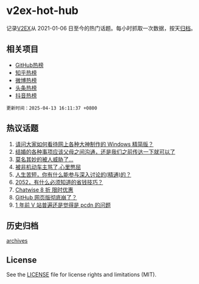 # v2ex-hot-hub

 记录[V2EX](https://www.v2ex.com/)从 2021-01-06 日至今的热门话题。每小时抓取一次数据，按天[归档](archives)。
 
 ## 相关项目

- [GitHub热榜](https://github.com/snaildev/github-hot-hub)
- [知乎热榜](https://github.com/snaildev/zhihu-hot-hub)
- [微博热榜](https://github.com/snaildev/weibo-hot-hub)
- [头条热榜](https://github.com/snaildev/toutiao-hot-hub)
- [抖音热榜](https://github.com/snaildev/douyin-hot-hub)


 `更新时间：2025-04-13 16:11:37 +0800`

## 热议话题

1. [请问大家如何看待网上各种大神制作的 Windows 精简版？](https://www.v2ex.com/t/1125017)
1. [结婚的各种事项应该父母之间沟通，还是我们之前传达一下就可以了](https://www.v2ex.com/t/1125040)
1. [莫名其妙的被人威胁了...](https://www.v2ex.com/t/1125087)
1. [被非机动车主骂了,心里憋屈](https://www.v2ex.com/t/1125073)
1. [人生苦短，你有什么能参与深入讨论的(精通)的？](https://www.v2ex.com/t/1124974)
1. [2052，有什么必须知道的省钱技巧？](https://www.v2ex.com/t/1125058)
1. [Chatwise 8 折 限时优惠](https://www.v2ex.com/t/1124984)
1. [GitHub 网页版彻底崩了？](https://www.v2ex.com/t/1125080)
1. [1 年前 V 站普遍还是觉得是 pcdn 的问题](https://www.v2ex.com/t/1125044)

## 历史归档

[archives](archives)

## License

See the [LICENSE](LICENSE) file for license rights and limitations (MIT).

